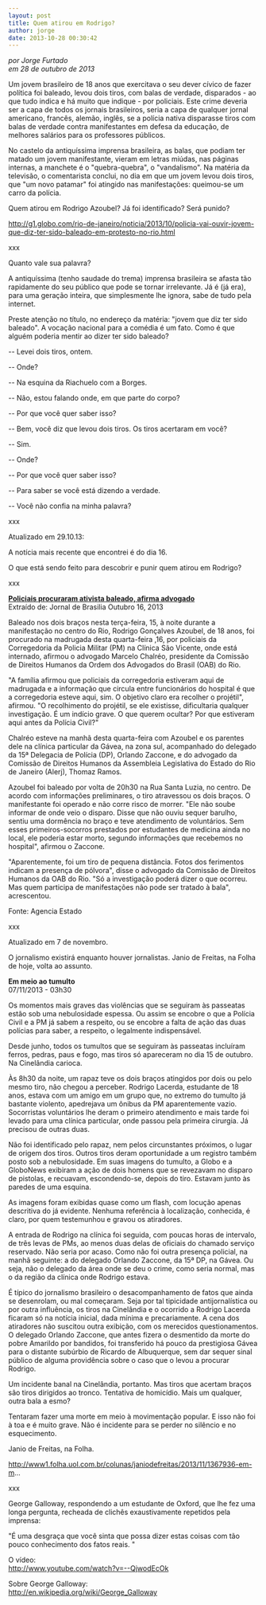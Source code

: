 ```yaml
---
layout: post
title: Quem atirou em Rodrigo?
author: jorge
date: 2013-10-28 00:30:42
---
```

*por Jorge Furtado*\
*em 28 de outubro de 2013*

Um jovem brasileiro de 18 anos que exercitava o seu dever cívico de fazer política foi baleado, levou dois tiros, com balas de verdade, disparados - ao que tudo indica e há muito que indique - por policiais. Este crime deveria ser a capa de todos os jornais brasileiros, seria a capa de qualquer jornal americano, francês, alemão, inglês, se a polícia nativa disparasse tiros com balas de verdade contra manifestantes em defesa da educação, de melhores salários para os professores públicos.

No castelo da antiquíssima imprensa brasileira, as balas, que podiam ter matado um jovem manifestante, vieram em letras miúdas, nas páginas internas, a manchete é o "quebra-quebra", o "vandalismo". Na matéria da televisão, o comentarista conclui, no dia em que um jovem levou dois tiros, que "um novo patamar" foi atingido nas manifestações: queimou-se um carro da polícia.

Quem atirou em Rodrigo Azoubel? Já foi identificado? Será punido?

http://g1.globo.com/rio-de-janeiro/noticia/2013/10/policia-vai-ouvir-jovem-que-diz-ter-sido-baleado-em-protesto-no-rio.html

xxx

Quanto vale sua palavra?

A antiquíssima (tenho saudade do trema) imprensa brasileira se afasta tão rapidamente do seu público que pode se tornar irrelevante. Já é (já era), para uma geração inteira, que simplesmente lhe ignora, sabe de tudo pela internet.

Preste atenção no título, no endereço da matéria: "jovem que diz ter sido baleado". A vocação nacional para a comédia é um fato. Como é que alguém poderia mentir ao dizer ter sido baleado?

\-- Levei dois tiros, ontem.

\-- Onde?

\-- Na esquina da Riachuelo com a Borges.

\-- Não, estou falando onde, em que parte do corpo?

\-- Por que você quer saber isso?

\-- Bem, você diz que levou dois tiros. Os tiros acertaram em você?

\-- Sim.

\-- Onde?

\-- Por que você quer saber isso?

\-- Para saber se você está dizendo a verdade.

\-- Você não confia na minha palavra?

xxx

Atualizado em 29.10.13:

A notícia mais recente que encontrei é do dia 16.

O que está sendo feito para descobrir e punir quem atirou em Rodrigo?

xxx

**[Policiais procuraram ativista baleado, afirma advogado](http://www.ecofinancas.com/noticias/policiais-procuraram-ativista-baleado-afirma-advogado)**\
Extraído de: Jornal de Brasilia Outubro 16, 2013

Baleado nos dois braços nesta terça-feira, 15, à noite durante a manifestação no centro do Rio, Rodrigo Gonçalves Azoubel, de 18 anos, foi procurado na madrugada desta quarta-feira ,16, por policiais da Corregedoria da Policia Militar (PM) na Clínica São Vicente, onde está internado, afirmou o advogado Marcelo Chalréo, presidente da Comissão de Direitos Humanos da Ordem dos Advogados do Brasil (OAB) do Rio.

"A família afirmou que policiais da corregedoria estiveram aqui de madrugada e a informação que circula entre funcionários do hospital é que a corregedoria esteve aqui, sim. O objetivo claro era recolher o projétil", afirmou. "O recolhimento do projétil, se ele existisse, dificultaria qualquer investigação. É um indício grave. O que querem ocultar? Por que estiveram aqui antes da Polícia Civil?"

Chalréo esteve na manhã desta quarta-feira com Azoubel e os parentes dele na clínica particular da Gávea, na zona sul, acompanhado do delegado da 15ª Delegacia de Polícia (DP), Orlando Zaccone, e do advogado da Comissão de Direitos Humanos da Assembleia Legislativa do Estado do Rio de Janeiro (Alerj), Thomaz Ramos.

Azoubel foi baleado por volta de 20h30 na Rua Santa Luzia, no centro. De acordo com informações preliminares, o tiro atravessou os dois braços. O manifestante foi operado e não corre risco de morrer. "Ele não soube informar de onde veio o disparo. Disse que não ouviu sequer barulho, sentiu uma dormência no braço e teve atendimento de voluntários. Sem esses primeiros-socorros prestados por estudantes de medicina ainda no local, ele poderia estar morto, segundo informações que recebemos no hospital", afirmou o Zaccone.

"Aparentemente, foi um tiro de pequena distância. Fotos dos ferimentos indicam a presença de pólvora", disse o advogado da Comissão de Direitos Humanos da OAB do Rio. "Só a investigação poderá dizer o que ocorreu. Mas quem participa de manifestações não pode ser tratado à bala", acrescentou.

Fonte: Agencia Estado

xxx

Atualizado em 7 de novembro.

O jornalismo existirá enquanto houver jornalistas. Janio de Freitas, na Folha de hoje, volta ao assunto.

**Em meio ao tumulto**\
07/11/2013 - 03h30

Os momentos mais graves das violências que se seguiram às passeatas estão sob uma nebulosidade espessa. Ou assim se encobre o que a Polícia Civil e a PM já sabem a respeito, ou se encobre a falta de ação das duas polícias para saber, a respeito, o legalmente indispensável.

Desde junho, todos os tumultos que se seguiram às passeatas incluíram ferros, pedras, paus e fogo, mas tiros só apareceram no dia 15 de outubro. Na Cinelândia carioca.

Às 8h30 da noite, um rapaz teve os dois braços atingidos por dois ou pelo mesmo tiro, não chegou a perceber. Rodrigo Lacerda, estudante de 18 anos, estava com um amigo em um grupo que, no extremo do tumulto já bastante violento, apedrejava um ônibus da PM aparentemente vazio. Socorristas voluntários lhe deram o primeiro atendimento e mais tarde foi levado para uma clínica particular, onde passou pela primeira cirurgia. Já precisou de outras duas.

Não foi identificado pelo rapaz, nem pelos circunstantes próximos, o lugar de origem dos tiros. Outros tiros deram oportunidade a um registro também posto sob a nebulosidade. Em suas imagens do tumulto, a Globo e a GloboNews exibiram a ação de dois homens que se revezavam no disparo de pistolas, e recuavam, escondendo-se, depois do tiro. Estavam junto às paredes de uma esquina.

As imagens foram exibidas quase como um flash, com locução apenas descritiva do já evidente. Nenhuma referência à localização, conhecida, é claro, por quem testemunhou e gravou os atiradores.

A entrada de Rodrigo na clínica foi seguida, com poucas horas de intervalo, de três levas de PMs, ao menos duas delas de oficiais do chamado serviço reservado. Não seria por acaso. Como não foi outra presença policial, na manhã seguinte: a do delegado Orlando Zaccone, da 15ª DP, na Gávea. Ou seja, não o delegado da área onde se deu o crime, como seria normal, mas o da região da clínica onde Rodrigo estava.

É típico do jornalismo brasileiro o desacompanhamento de fatos que ainda se desenrolam, ou mal começaram. Seja por tal tipicidade antijornalística ou por outra influência, os tiros na Cinelândia e o ocorrido a Rodrigo Lacerda ficaram só na notícia inicial, dada mínima e precariamente. A cena dos atiradores não suscitou outra exibição, com os merecidos questionamentos. O delegado Orlando Zaccone, que antes fizera o desmentido da morte do pobre Amarildo por bandidos, foi transferido há pouco da prestigiosa Gávea para o distante subúrbio de Ricardo de Albuquerque, sem dar sequer sinal público de alguma providência sobre o caso que o levou a procurar Rodrigo.

Um incidente banal na Cinelândia, portanto. Mas tiros que acertam braços são tiros dirigidos ao tronco. Tentativa de homicídio. Mais um qualquer, outra bala a esmo?

Tentaram fazer uma morte em meio à movimentação popular. E isso não foi à toa e é muito grave. Não é incidente para se perder no silêncio e no esquecimento.

Janio de Freitas, na Folha.

http://www1.folha.uol.com.br/colunas/janiodefreitas/2013/11/1367936-em-m...

xxx

George Galloway, respondendo a um estudante de Oxford, que lhe fez uma longa pergunta, recheada de clichês exaustivamente repetidos pela imprensa:

"É uma desgraça que você sinta que possa dizer estas coisas com tão pouco conhecimento dos fatos reais. "

O vídeo:\
<http://www.youtube.com/watch?v=--QjwodEcOk>

Sobre George Galloway:\
<http://en.wikipedia.org/wiki/George_Galloway>